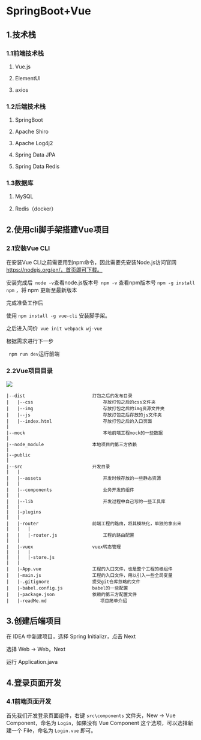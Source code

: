 # SpringBoot+Vue

## 1.技术栈

### 1.1前端技术栈

1. Vue.js

2. ElementUI

3. axios

### 1.2后端技术栈

1. SpringBoot

2. Apache Shiro

3. Apache Log4j2

4. Spring Data JPA

5. Spring Data Redis

### 1.3数据库

1. MySQL

2. Redis（docker）

## 2.使用cli脚手架搭建Vue项目

### 2.1安装Vue CLI

在安装Vue CLI之前需要用到npm命令，因此需要先安装Node.js访问官网 https://nodejs.org/en/，首页即可下载。

安装完成后` node -v`查看node.js版本号` npm -v` 查看npm版本号 `npm -g install npm` ，将 npm 更新至最新版本

完成准备工作后

使用 `npm install -g vue-cli` 安装脚手架。

之后进入问价` vue init webpack wj-vue`

根据需求进行下一步

` npm run dev`运行前端

### 2.2Vue项目目录

![](C:\Users\kdmvp\AppData\Roaming\marktext\images\2022-08-10-17-22-05-image.png)

```
|--dist                         打包之后的发布目录      
|   |--css                          存放打包之后的css文件夹
|   |--img                          存放打包之后的img资源文件夹
|   |--js                           存放打包之后存放的js文件夹
|   |--index.html                   存放打包之后的入口页面
|
|--mock                             本地前端工程mock的一些数据  
|
|--node_module                  本地项目的第三方依赖
|
|--public               
|
|--src                          开发目录  
|   |
|   |--assets                       开发时候存放的一些静态资源
|   |
|   |--components                   业务开发的组件   
|   |
|   |--lib                          开发过程中自己写的一些工具库
|   |
|   |-plugins
|   |
|   |-router                    前端工程的路由，将其模块化，单独的拿出来
|   |   |
|   |   |-router.js                 工程的路由配置
|   |
|   |-vuex                      vuex转态管理
|   |   |
|   |   |-store.js
|   |
|   |-App.vue                   工程的入口文件，也是整个工程的根组件  
|   |-main.js                   工程的入口文件，用以引入一些全局变量  
|   |-.gitignore                提交git仓库忽略的文件
|   |-babel.config.js           babel的一些配置
|   |-package.json              依赖的第三方配置文件
|   |-readMe.md                    项目简单介绍
```

## 3.创建后端项目

在 IDEA 中新建项目，选择 Spring Initializr，点击 Next

选择 Web -> Web，Next

运行 Application.java

## 4.登录页面开发

### 4.1前端页面开发

首先我们开发登录页面组件，右键 `src\components` 文件夹，New -> Vue Component，命名为 `Login`，如果没有 Vue Component 这个选项，可以选择新建一个 File，命名为 `Login.vue` 即可。

<template> 标签中随便写了一个登录的界面，

 methods 中定义了登录按钮的点击方法，即向后端` /login` 接口发送数据，获得成功的响应后，页面跳转到` /index`。因为之前我们设置了默认的 URL，所以请求实际上发到了 `http://localhost:8443/api/login。`

```html
<template>
  <div>
      用户名:<input type="text" v-model="loginForm.username" placeholder="请输入用户名"/>
      <br><br>
      密码： <input type="password" v-model="loginForm.password" placeholder="请输入密码"/>
      <br><br>
      <button v-on:click="login">登录</button>
  </div>
</template>

<script>

  export default {
    name: 'Login',
    data () {
      return {
        loginForm: {
          username: '',
          password: ''
        },
        responseResult: []
      }
    },
    methods: {
      login () {
        this.$axios
          .post('/login', {
            username: this.loginForm.username,
            password: this.loginForm.password
          })
          .then(successResponse => {
            if (successResponse.data.code === 200) {
              this.$router.replace({path: '/index'})
            }
          })
          .catch(failResponse => {
          })
      }
    }
  }
</script>
```

右键 `src\components` 文件夹，新建一个 directory，命名为 `home`，再在 `home` 下新建一个 `Appindex.vue` ，即首页组件，这里暂时不做过多开发，先随便写个 Hello World。

```html
<template>
    <div>
      Hello World!
    </div>
</template>

<script>
  export default {
    name: 'AppIndex'
  }
</script>

<style scoped>

</style>
```

### 4.2前后端结合

注意我们的项目是前后端分离的，这里的结合意思不是就不分离了，是如何把这俩分离的项目串起来用。

前面提到过前后端分离的意思是前后端之间通过 RESTful API 传递 JSON 数据进行交流。不同于 JSP 之类，后端是不涉及页面本身的内容的。

在开发的时候，前端用前端的服务器（Nginx），后端用后端的服务器（Tomcat），当我开发前端内容的时候，可以把前端的请求通过前端服务器转发给后端（称为反向代理），这样就能实时观察结果，并且不需要知道后端怎么实现，而只需要知道接口提供的功能，两边的开发人员（两个我）就可以各司其职啦。

艾玛做一个完整的教程真不容易，遇到的每个知识点感觉都能讲一堆。上次的文章被一位老哥反问是不是太着急了，也不知道是什么意思，我自己反思可能是讲的不够细吧，这里我就再啰嗦一下讲两句 正向代理 和 反向代理。

正向代理就是，你要访问一个网站，比如“谷弟弟”，然后发现访问不到，于是你访问了一个能访问到“谷弟弟”的代理服务器，让它帮你拿到你想浏览的页面。

反向代理就是，你访问了一个网站，你以为它是“谷弟弟”，但其实它是“谷姐”，“谷姐”知道你其实是想找她弟，就取回“谷弟弟”的内容给你看。作为用户的你，是不知道有这个过程的，这么做是为了保护服务器，不暴露服务器的真实地址。

### 4.3前端相关配置

#### 设置反向代理

修改 `src\main.js` 代码如下：

因为使用了新的模块 `axios`，所以需要进入到项目文件夹中，执行 `npm install --save axios`，以安装这个模块。

```javascript
import Vue from 'vue'
import App from './App'
import router from './router'
// 设置反向代理，前端请求默认发送到 http://localhost:8443/api
var axios = require('axios')
axios.defaults.baseURL = 'http://localhost:8443/api'
// 全局注册，之后可在其他组件中通过 this.$axios 发送数据
Vue.prototype.$axios = axios
Vue.config.productionTip = false

/* eslint-disable no-new */
new Vue({
  el: '#app',
  router,
  components: { App },
  template: '<App/>'
})
```

#### 配置页面路由

修改 `src\router\index.js` 代码如下

```javascript
import Vue from 'vue'
import Router from 'vue-router'
// 导入刚才编写的组件
import AppIndex from '@/components/home/AppIndex'
import Login from '@/components/Login'

Vue.use(Router)

export default new Router({
  routes: [
  // 下面都是固定的写法
    {
      path: '/login',
      name: 'Login',
      component: Login
    },
    {
      path: '/index',
      name: 'AppIndex',
      component: AppIndex
    }
  ]
})
```

#### 跨域支持

为了让后端能够访问到前端的资源，需要配置跨域支持。

在 `config\index.js` 中，找到 proxyTable 位置，修改为以下内容

```javascript
    proxyTable: {
      '/api': {
        target: 'http://localhost:8443',
        changeOrigin: true,
        pathRewrite: {
          '^/api': ''
        }
      }
    }
```

执行 `npm run dev`，或双击 dev（start 也一样）脚本，查看登录页面效果。

注意地址是 `localhost:8080/#/login`

### 4.4后端开发

#### User类

在 `Login.vue` 中，前端发送数据的代码段

```html
.post('/login', {
            username: this.loginForm.username,
            password: this.loginForm.password
          })
```

后端如何接收这个 JS 对象呢？我们很自然地想到在需要创建一个形式上一致的 Java 类。

打开我们的后端项目 wj，首先在 src\main\java\com\evan\wj 文件夹（就是你自己的 web 项目的包）下，新建一个 pojo 包（package），然后新建 User类，代码如下

```java
package com.evan.wj.pojo;

public class User {
    int id;
    String username;
    String password;

    public int getId() {
        return id;
    }

    public void setId(int id) {
        this.id = id;
    }

    public String getUsername() {
        return username;
    }

    public void setUsername(String username) {
        this.username = username;
    }

    public String getPassword() {
        return password;
    }

    public void setPassword(String password) {
        this.password = password;
    }
}
```

#### Result 类

Result 类是为了构造 response，主要是响应码。新建 `result` 包，创建 `Result` 类，代码如下

```java
package com.evan.wj.result;

public class Result {
    //响应码
    private int code;

    public Result(int code) {
        this.code = code;
    }

    public int getCode() {
        return code;
    }

    public void setCode(int code) {
        this.code = code;
    }

}
```

实际上由于响应码是固定的，`code` 属性应该是一个枚举值，这里作了一些简化。

状态码    英文名    中文描述
200    OK    请求成功。一般用于GET与POST请求
201    Created    已创建。成功请求并创建了新的资源
202    Accepted    已接受。已经接受请求，但未处理完成
400    Bad Request    客户端错误，请求包含语法错误或无法完成请求
401    Unauthorized    请求要求用户的身份认证
403    Forbidden    服务器理解请求客户端的请求，但是拒绝执行此请求
404    Not Found    服务器无法根据客户端的请求找到资源（网页）
500    Internal Server Error    服务器内部错误，无法完成请求
501    Not Implemented    服务器不支持请求的功能，无法完成请求
503    Service Unavailable    由于超载或系统维护，服务器暂时的无法处理客户端的请求

#### LoginController

Controller 是对响应进行处理的部分。这里我们设定账号是 admin，密码是 123456，分别与接收到的 User 类的 username 和 password 进行比较，根据结果返回不同的 Result，即不同的响应码。前端如果接收到成功的响应码（200），则跳转到 /index 页面。

在 wj 下新建 controller 包，新建 LoginController 类，代码如下

```java
package com.evan.wj.controller;

import com.evan.wj.result.Result;
import org.springframework.stereotype.Controller;
import org.springframework.web.bind.annotation.*;
import org.springframework.web.util.HtmlUtils;

import com.evan.wj.pojo.User;

import java.util.Objects;

@Controller
public class LoginController {

    @CrossOrigin
    @PostMapping(value = "api/login")
    @ResponseBody
    public Result login(@RequestBody User requestUser) {
    // 对 html 标签进行转义，防止 XSS 攻击
        String username = requestUser.getUsername();
        username = HtmlUtils.htmlEscape(username);

        if (!Objects.equals("admin", username) || !Objects.equals("123456", requestUser.getPassword())) {
            String message = "账号密码错误";
            System.out.println("test");
            return new Result(400);
        } else {
            return new Result(200);
        }
    }
}
```

这里只是为了演示前后端的交互过程，真正的登录验证要考虑更多因素，后面的文章会有详细介绍。另外教程初期对项目结构做了一些简化，实际上在 controller 里写这么多逻辑是不合理的，要尽量封装到 service 里面去。

最后，在 src\main\resources 文件夹下找到 application.properties 文件配置端口，即加上 `server.port=8443`（初始应该是空白的，后期还要配置数据库等）

> 注意这里端口号的设置要和前端vue项目中`config\index.js` 中， proxyTabl下的`target: http://localhost:8443`

### 4.5数据库

#### 4.5.1相关配置

打开我们的后端项目 `wj`，首先修改 `pom.xml`，配置我们需要的依赖。为了方便以后的开发，我直接把我的配置粘贴上来，大家可以把原来的所有配置删除掉，再粘贴我的。

```xml
<project xmlns="http://maven.apache.org/POM/4.0.0" xmlns:xsi="http://www.w3.org/2001/XMLSchema-instance" xsi:schemaLocation="http://maven.apache.org/POM/4.0.0 http://maven.apache.org/xsd/maven-4.0.0.xsd">
    <modelVersion>4.0.0</modelVersion>
    <groupId>com.evan</groupId>
    <artifactId>wj</artifactId>
    <version>0.0.1-SNAPSHOT</version>
    <name>wj</name>
    <description>White Jotter - Your Mind Palace</description>
    <packaging>war</packaging>
    <parent>
        <groupId>org.springframework.boot</groupId>
        <artifactId>spring-boot-starter-parent</artifactId>
        <version>2.1.1.RELEASE</version>
        <relativePath/> <!-- lookup parent from repository -->
    </parent>
    <dependencies>
        <!-- springboot web -->
        <dependency>
            <groupId>org.springframework.boot</groupId>
            <artifactId>spring-boot-starter-web</artifactId>
        </dependency>
        <!-- springboot tomcat 支持 -->
        <dependency>
            <groupId>org.springframework.boot</groupId>
            <artifactId>spring-boot-starter-tomcat</artifactId>
            <scope>provided</scope>
        </dependency>
        <!-- 热部署 -->
        <dependency>
            <groupId>org.springframework.boot</groupId>
            <artifactId>spring-boot-devtools</artifactId>
            <optional>true</optional>
        </dependency>
        <!-- jpa-->
        <dependency>
            <groupId>org.springframework.boot</groupId>
            <artifactId>spring-boot-starter-data-jpa</artifactId>
        </dependency>
        <!-- redis -->
        <dependency>
            <groupId>org.springframework.boot</groupId>
            <artifactId>spring-boot-starter-data-redis</artifactId>
        </dependency>
        <!-- springboot test -->
        <dependency>
            <groupId>org.springframework.boot</groupId>
            <artifactId>spring-boot-starter-test</artifactId>
            <scope>test</scope>
        </dependency>
        <!-- thymeleaf -->
        <dependency>
            <groupId>org.springframework.boot</groupId>
            <artifactId>spring-boot-starter-thymeleaf</artifactId>
        </dependency>
        <!-- elastic search -->
        <dependency>
            <groupId>org.springframework.boot</groupId>
            <artifactId>spring-boot-starter-data-elasticsearch</artifactId>
        </dependency>
        <!-- 用了 elasticsearch 就要加这么一个，不然要com.sun.jna.Native 错误 -->
        <dependency>
            <groupId>com.sun.jna</groupId>
            <artifactId>jna</artifactId>
            <version>3.0.9</version>
        </dependency>

        <!-- thymeleaf legacyhtml5 模式支持 -->
        <dependency>
            <groupId>net.sourceforge.nekohtml</groupId>
            <artifactId>nekohtml</artifactId>
            <version>1.9.22</version>
        </dependency>
        <!-- 测试支持 -->
        <dependency>
            <groupId>junit</groupId>
            <artifactId>junit</artifactId>
            <version>4.12</version>
            <scope>test</scope>
        </dependency>
        <!-- tomcat的支持.-->
        <dependency>
            <groupId>org.apache.tomcat.embed</groupId>
            <artifactId>tomcat-embed-jasper</artifactId>
            <version>8.5.23</version>
        </dependency>
        <!-- mysql-->
        <dependency>
            <groupId>mysql</groupId>
            <artifactId>mysql-connector-java</artifactId>
            <version>5.1.21</version>
        </dependency>

        <!-- junit -->
        <dependency>
            <groupId>junit</groupId>
            <artifactId>junit</artifactId>
            <version> 4.12</version>
        </dependency>
        <!-- commons-lang -->
        <dependency>
            <groupId>commons-lang</groupId>
            <artifactId>commons-lang</artifactId>
            <version>2.6</version>
        </dependency>
        <!-- shiro -->
        <dependency>
            <groupId>org.apache.shiro</groupId>
            <artifactId>shiro-spring</artifactId>
            <version>1.3.2</version>
        </dependency>
        <!-- hsqldb -->
        <dependency>
            <groupId>org.hsqldb</groupId>
            <artifactId>hsqldb</artifactId>
        </dependency>
    </dependencies>
    <properties>
        <java.version>1.8</java.version>
    </properties>
    <build>
        <plugins>
            <plugin>
                <groupId>org.springframework.boot</groupId>
                <artifactId>spring-boot-maven-plugin</artifactId>
            </plugin>
        </plugins>
    </build>
</project>
```

接下来就等待依赖的自动安装。过程可能比较长。如果自动安装的过程没有执行，可以在 `pom.xml` 上右键，选择 Maven -> Reimport 。

配置完依赖后，还需要配置数据库。打开 `src\main\resources\application.properties`

```properties
spring.datasource.url=jdbc:mysql://127.0.0.1:3306/white_jotter?characterEncoding=UTF-8&serverTimezone=GMT
spring.datasource.username=root
spring.datasource.password=root
spring.datasource.driver-class-name=com.mysql.cj.jdbc.Driver
spring.jpa.hibernate.ddl-auto = none
```

### 4.6登录控制器

配置完成后，我们就可以完善登录控制器了。

#### User类

首先，我们修改 User 类代码如下，以建立对数据库的映射。

```java
package com.evan.wj.pojo;

import com.fasterxml.jackson.annotation.JsonIgnoreProperties;

import javax.persistence.*;

@Entity
@Table(name = "user")
@JsonIgnoreProperties({"handler","hibernateLazyInitializer"})

public class User {
    @Id
    @GeneratedValue(strategy = GenerationType.IDENTITY)
    @Column(name = "id")
    int id;

    String username;
    String password;

    public int getId() {
        return id;
    }

    public void setId(int id) {
        this.id = id;
    }

    public String getUsername() {
        return username;
    }

    public void setUsername(String username) {
        this.username = username;
    }

    public String getPassword() {
        return password;
    }

    public void setPassword(String password) {
        this.password = password;
    }
}
```

上面使用了一些注解，其中

@Entity 表示这是一个实体类
@Table(name=“user”) 表示对应的表名是 user

为了简化对数据库的操作，我们使用了 Java Persistence API（JPA），对于 @JsonIgnoreProperties({ “handler”,“hibernateLazyInitializer” })，解释起来比较复杂，下面的话看不懂可以忽略：

> 因为是做前后端分离，而前后端数据交互用的是 json 格式。 那么 User 对象就会被转换为 json 数据。 而本项目使用 jpa 来做实体类的持久化，jpa 默认会使用 hibernate, 在 jpa 工作过程中，就会创造代理类来继承 User ，并添加 handler 和 hibernateLazyInitializer 这两个无须 json 化的属性，所以这里需要用 JsonIgnoreProperties 把这两个属性忽略掉。

#### UserDAO

Data Access Object（数据访问对象，DAO）即用来操作数据库的对象，这个对象可以是我们自己开发的，也可以是框架提供的。这里我们通过继承 JpaRepository 的方式构建 DAO。

首先新建一个 package，命名为 dao，然后创建 Java Class，命名为 UserDAO，选择种类为 Interface

```java
package com.evan.wj.dao;

import com.evan.wj.pojo.User;
import org.springframework.data.jpa.repository.JpaRepository;

public interface UserDAO extends JpaRepository<User,Integer> {
    User findByUsername(String username);

    User getByUsernameAndPassword(String username,String password);
}
```

这里关键的地方在于方法的名字。由于使用了 JPA，无需手动构建 SQL 语句，而只需要按照规范提供方法的名字即可实现对数据库的增删改查。

如 `findByUsername`，就是通过 `username` 字段查询到对应的行，并返回给 User 类。

这里我们构建了两个方法，一个是通过用户名查询，一个是通过用户名及密码查询。

#### UserService

新建 package，命名为 `service`，新建 Java Class，命名为 `UserService`，代码如下

```java
package com.evan.wj.service;

import com.evan.wj.dao.UserDAO;
import com.evan.wj.pojo.User;
import org.springframework.beans.factory.annotation.Autowired;
import org.springframework.stereotype.Service;
@Service
public class UserService {
    @Autowired
    UserDAO userDAO;

    public boolean isExist(String username) {
        User user = getByName(username);
        return null!=user;
    }

    public User getByName(String username) {
        return userDAO.findByUsername(username);
    }

    public User get(String username, String password){
        return userDAO.getByUsernameAndPassword(username, password);
    }

    public void add(User user) {
        userDAO.save(user);
    }
}
```

这里实际上是对 UserDAO 进行了二次封装，一般来讲，我们在 DAO 中只定义基础的增删改查操作，而具体的操作，需要由 Service 来完成。当然，由于我们做的操作原本就比较简单，所以这里看起来只是简单地重命名了一下，比如把 “通过用户名及密码查询并获得对象” 这种方法命名为 get。

#### LoginController

登录控制器是我们功能的核心部分，尽管它十分简单。逻辑上面已经讲过了，具体的实现，就是通过 `UserService` 提供的 `get` 方法查询数据库，如果返回的对象为空，则验证失败，否则就验证成功。代码如下

```java
package com.evan.wj.controller;

import com.evan.wj.pojo.User;
import com.evan.wj.result.Result;
import com.evan.wj.service.UserService;
import org.springframework.beans.factory.annotation.Autowired;
import org.springframework.stereotype.Controller;
import org.springframework.web.bind.annotation.*;
import org.springframework.web.util.HtmlUtils;

@Controller
public class LoginController {

    @Autowired
    UserService userService;

    @CrossOrigin
    @PostMapping(value = "/api/login")
    @ResponseBody
    public Result login(@RequestBody User requestUser) {
        String username = requestUser.getUsername();
        username = HtmlUtils.htmlEscape(username);

        User user = userService.get(username, requestUser.getPassword());
        if (null == user) {
            return new Result(400);
        } else {
            return new Result(200);
        }
    }
}
```

> - DAO 用于与数据库的直接交互，定义增删改查等操作
> - Service 负责业务逻辑，跟功能相关的代码一般写在这里，编写、调用各种方法对 DAO 取得的数据进行操作
> - Controller 负责数据交互，即接收前端发送的数据，通过调用 Service 获得处理后的数据并返回

#### 测试

同时运行前端项目 `wj-vue` 与后端项目 `wj`，访问 `http://localhost:8080/#/login`

重新输入密码 `123`，成功进入 localhost:8080/#/index

## 5. Element 辅助前端开发

### 5.1安装Element

根据官方文档的描述，在项目文件夹下，执行 `npm i element-ui -S` 即可

### 5.2引入Element

引入分为完整引入和按需引入两种模式，按需引入可以缩小项目的体积，这里我们选择完整引入。

根据文档，我们需要修改 main.js 为如下内容

```javascript
import Vue from 'vue'
import App from './App'
import router from './router'
import ElementUI from 'element-ui'
import 'element-ui/lib/theme-chalk/index.css'

var axios = require('axios')
axios.defaults.baseURL = 'http://localhost:8443/api'
Vue.prototype.$axios = axios
Vue.config.productionTip = false

Vue.use(ElementUI)

/* eslint-disable no-new */
new Vue({
  el: '#app',
  render: h => h(App),
  router,
  components: { App },
  template: '<App/>'
})
```

这样便完成了 Element 的引入。为了测试一下，我们打开 `Login.vue`，把最外层的 `<div>` 标签改为 `<el-card>`（下面是 `<template>` 内的完整代码）

```html
  <el-card>
      用户名:<input type="text" v-model="loginForm.username" placeholder="请输入用户名"/>
      <br><br>
      密码： <input type="password" v-model="loginForm.password" placeholder="请输入密码"/>
      <br><br>
      <button v-on:click="login">登录</button>
  </el-card>
```

### 5.3优化界面

首先，让我们去掉这个清奇的 V ，打开 App.vue，把 `<img src="./assets/logo.png">` 删掉即可。不过我一般喜欢先注释掉，确定没有影响了再删除。

#### 使用Form组件

为了设计界面，我们需要关注的地方是 <template> 标签内的 html 和 <style> 标签内的 css。登录框我们一般会用 Form 来做，打开 Element 的组件文档（http://element-cn.eleme.io/#/zh-CN/component/），发现它为我们提供了丰富的 Form 组件，我们可以点击“显示代码”，复制我们需要的部分。
首先，我们修改 `<template>` 里的代码如下

```html
<template>
  <el-form class="login-container" label-position="left"
           label-width="0px">
    <h3 class="login_title">系统登录</h3>
    <el-form-item>
      <el-input type="text" v-model="loginForm.username"
                auto-complete="off" placeholder="账号"></el-input>
    </el-form-item>
    <el-form-item>
      <el-input type="password" v-model="loginForm.password"
                auto-complete="off" placeholder="密码"></el-input>
    </el-form-item>
    <el-form-item style="width: 100%">
      <el-button type="primary" style="width: 100%;background: #505458;border: none" v-on:click="login">登录</el-button>
    </el-form-item>
  </el-form>
</template>
```

#### 添加样式

为了进一步优化界面，我们为组件再添加一些样式，即在 `Login.vue` 的最后添加如下代码

```css
<style>
  .login-container {
    border-radius: 15px;
    background-clip: padding-box;
    margin: 90px auto;
    width: 350px;
    padding: 35px 35px 15px 35px;
    background: #fff;
    border: 1px solid #eaeaea;
    box-shadow: 0 0 25px #cac6c6;
  }

  .login_title {
    margin: 0px auto 40px auto;
    text-align: center;
    color: #505458;
  }

</style>
```

#### 设置背景

放在 src\assets 文件夹下，命名为 eva.jpg 在 build 项目时，这个文件夹里的图片会被自动转成 base64。也可以在这个文件夹里再新建文件夹，方便管理。

为了使用背景图片，我在 <el-form> 标签的外又添加了一个父标签 <body>，id 设置为 poster，并在 <style> 中添加如下内容

```css
  #poster {
    background:url("../assets/eva.jpg") no-repeat;
    background-position: center;
    height: 100%;
    width: 100%;
    background-size: cover;
    position: fixed;
  }
  body{
    margin: 0px;
  }
```

之所以还要再写一个 body 的样式，是为了覆盖掉浏览器（用户代理）的默认样式

这时候发现界面上方有一片空白，经过查找，发现问题出在 `App.vue` 里，把下面这句代码删除即可`margon-top:60px;`

#### 完整代码

```html
<template>
  <body id="poster">
    <el-form class="login-container" label-position="left"
             label-width="0px">
      <h3 class="login_title">系统登录</h3>
      <el-form-item>
        <el-input type="text" v-model="loginForm.username"
                  auto-complete="off" placeholder="账号"></el-input>
      </el-form-item>
      <el-form-item>
        <el-input type="password" v-model="loginForm.password"
                  auto-complete="off" placeholder="密码"></el-input>
      </el-form-item>
      <el-form-item style="width: 100%">
        <el-button type="primary" style="width: 100%;background: #505458;border: none" v-on:click="login">登录</el-button>
      </el-form-item>
    </el-form>
  </body>
</template>

<script>

  export default {
    name: 'Login',
    data () {
      return {
        loginForm: {
          username: 'admin',
          password: '123'
        },
        responseResult: []
      }
    },
    methods: {
      login () {
        this.$axios
          .post('/login', {
            username: this.loginForm.username,
            password: this.loginForm.password
          })
          .then(successResponse => {
            if (successResponse.data.code === 200) {
              this.$router.replace({path: '/index'})
            }
          })
          .catch(failResponse => {
          })
      }
    }
  }
</script>

<style>
  #poster {
    background:url("../assets/eva.jpg") no-repeat;
    background-position: center;
    height: 100%;
    width: 100%;
    background-size: cover;
    position: fixed;
  }
  body{
    margin: 0px;
  }
  .login-container {
    border-radius: 15px;
    background-clip: padding-box;
    margin: 90px auto;
    width: 350px;
    padding: 35px 35px 15px 35px;
    background: #fff;
    border: 1px solid #eaeaea;
    box-shadow: 0 0 25px #cac6c6;
  }
  .login_title {
    margin: 0px auto 40px auto;
    text-align: center;
    color: #505458;
  }

</style>
```

至此，登录页面的开发似乎已经较为完善了，但其实还没有完，因为这个登录页面其实没有用，别人直接输入首页的网址，就可以绕过登录页面。为了让它发挥作用，我们还需要开发一个**拦截器**。

## 6.前端路由与登录拦截器

### 6.1前端路由

大家如果留心观察就会发现，之前我们做的页面的 URL 里有一个 # 号，这个 # 号有什么含义呢？

假设在 html 中有这么一段代码：`This is a test`，如果我们想让页面定位到这个 div 所在的位置，可以加一个超链接 `Jump to test`，这里的 # 被称为“锚点”，点击超链接，可以发现网页的 URL 发生了变化，但页面并不会跳转。

在互联网流量如此庞大的今天，我们需要想办法后端服务器的压力，利用 AJAX，我们可以不重载页面就刷新数据，如果再加上 `#` 号的特性（即改变 URL 却不请求后端），我们就可以在前端实现页面的整体变化，而不用每次都去请求后端。

为了实现前端路由，我们可以监听` #` 号后面内容的变化（hashChange），从而动态改变页面内容。URL 的` # `号后面的地址被称为 hash ，估计是哪个大神拍脑袋想的，不用深究。这种实现方式我们称之为 Hash 模式，是非常典型的前端路由方式。

另一种常用的方式被称为 History 模式，这种方式使用了 `History API`，`History API `顾名思义就是针对历史记录的 API ，这种模式的原理是先把页面的状态保存到一个对象（state）里，当页面的 URL 变化时找到对应的对象，从而还原这个页面。其实原本人家这个功能是为了方便浏览器前进后退的，不得不说程序员们的脑洞真大。使用了这种模式，就可以摆脱 # 号实现前端路由。

Vue 已经为我们提供了两种模式的前端路由，无需我们自己去实现。

### 6.2History模式

首先我们把 Vue 中配置的路由从默认的 `hash` 模式切换为 `histroy` 模式。打开我们的前端项目 `wj-vue`，修改 `router\index.js`，加入 `mode: 'history` 这句话。整体代码如下：

```javascript
import Vue from 'vue'
import Router from 'vue-router'
import AppIndex from '@/components/home/AppIndex'
import Login from '@/components/Login'

Vue.use(Router)

export default new Router({
  mode: 'history',
  routes: [
    {
      path: '/login',
      name: 'Login',
      component: Login
    },
    {
      path: '/index',
      name: 'AppIndex',
      component: AppIndex
    }
  ]
})
```

运行项目，访问不加 # 号的 http://localhost:8080/login ，成功加载页面。

接下来，我们把前端打包后部署在后端。这不是前后端分离项目推荐的做法，之前我们讲过其实应该把前后端分别部署在不同的服务器中，但实际上仍有不少项目会选择把前后端整合在一起，只使用一个服务器，所以这里我们也提及一下这种方式，但在之后的开发中不会这样部署。

先在项目目录执行 `npm run build`，控制台输出如下内容表明执行完毕：

这时在项目的 dist 文件夹下生成了 static 文件夹和 index.html 文件，把这两个文件，拷贝到我们后端项目的 wj\src\main\resources\static 文件夹下，一定要注意这个位置，这时后端配置的静态文件的 path，虽然看起来很诡异，但一般都不作修改。

在后端项目中新建一个 package 名为 `error`，新建实现 `ErrorPageRegistrar` 接口的类 ErrorConfig，把默认的错误页面设置为 `/index.html`，代码如下

```java
package com.evan.wj.error;

import org.springframework.boot.web.server.ErrorPageRegistrar;
import org.springframework.boot.web.server.ErrorPage;
import org.springframework.boot.web.server.ErrorPageRegistry;
import org.springframework.http.HttpStatus;
import org.springframework.stereotype.Component;

@Component
public class ErrorConfig implements ErrorPageRegistrar {

    @Override
    public void registerErrorPages(ErrorPageRegistry registry) {
        ErrorPage error404Page = new ErrorPage(HttpStatus.NOT_FOUND, "/index.html");
        registry.addErrorPages(error404Page);
    }

}
```

### 6.3后端拦截器

一个简单拦截器的逻辑如下：

1.用户访问 URL，检测是否为登录页面，如果是登录页面则不拦截  
2.如果用户访问的不是登录页面，检测用户是否已登录，如果未登录则跳转到登录页面

#### LoginController

首先我们修改` LoginController` 的内容。之前我们实现了通过查询数据库验证用户名是否正确，但仅此而已。

为了保存登录状态，我们可以把用户信息存在 `Session` 对象中（当用户在应用程序的 Web 页之间跳转时，存储在 `Session` 对象中的变量不会丢失），这样在访问别的页面时，可以通过判断是否存在用户变量来判断用户是否登录。这是一种比较简单的方式，感兴趣的同学可以尝试别的方法。

修改后的代码内容如下：

```java
package com.evan.wj.controller;

import com.evan.wj.pojo.User;
import com.evan.wj.result.Result;
import com.evan.wj.service.UserService;
import org.springframework.beans.factory.annotation.Autowired;
import org.springframework.stereotype.Controller;
import org.springframework.web.bind.annotation.*;
import org.springframework.web.util.HtmlUtils;

import javax.servlet.http.HttpSession;

@Controller
public class LoginController {

    @Autowired
    UserService userService;

    @CrossOrigin
    @PostMapping(value = "/api/login")
    @ResponseBody
    public Result login(@RequestBody User requestUser, HttpSession session) {
        String username = requestUser.getUsername();
        username = HtmlUtils.htmlEscape(username);

        User user = userService.get(username, requestUser.getPassword());
        if (null == user) {
            return new Result(400);
        } else {
            session.setAttribute("user", user);
            return new Result(200);
        }
    }
}
```

其实只是添加了一条语句 `session.setAttribute("user", user);`

#### LoginInterceptor

新建 package 名为 interceptor，新建类 LoginInterceptor。

Interceptor 即拦截器，在 Springboot 我们可以直接继承拦截器的接口，然后实现 preHandle 方法。preHandle 方法里的代码会在访问需要拦截的页面时执行。

```java
package com.evan.wj.interceptor;

import com.evan.wj.pojo.User;
import org.apache.commons.lang.StringUtils;
import org.springframework.web.servlet.HandlerInterceptor;

import javax.servlet.http.HttpServletRequest;
import javax.servlet.http.HttpServletResponse;
import javax.servlet.http.HttpSession;

public class LoginInterceptor  implements HandlerInterceptor{

    @Override
    public boolean preHandle (HttpServletRequest httpServletRequest, HttpServletResponse httpServletResponse, Object o) throws Exception {
        HttpSession session = httpServletRequest.getSession();
        String contextPath=session.getServletContext().getContextPath();
        String[] requireAuthPages = new String[]{
                "index",
        };

        String uri = httpServletRequest.getRequestURI();

        uri = StringUtils.remove(uri, contextPath+"/");
        String page = uri;

        if(begingWith(page, requireAuthPages)){
            User user = (User) session.getAttribute("user");
            if(user==null) {
                httpServletResponse.sendRedirect("login");
                return false;
            }
        }
        return true;
    }

    private boolean begingWith(String page, String[] requiredAuthPages) {
        boolean result = false;
        for (String requiredAuthPage : requiredAuthPages) {
            if(StringUtils.startsWith(page, requiredAuthPage)) {
                result = true;
                break;
            }
        }
        return result;
    }
}
```

看起来似乎比较长，其实就是判断 session 中是否存在 user 属性，如果存在就放行，如果不存在就跳转到 login 页面。这里使用了一个路径列表（requireAuthPages），可以在里面写下需要拦截的路径。当然我们也可以拦截所有路径，那样就不用写这么多了，但会有逻辑上的问题，就是你访问了 \login 页面，仍然会需要跳转，这样就会引发多次重定向问题。

#### WebConfigurer

我们写完了拦截器，但是它却并不会生效，因为我们还没有把它配置到项目中。

新建 package 名为 `config`，新建类 `MyWebConfigurer`，代码如下：

```java
package com.evan.wj.config;

import com.evan.wj.interceptor.LoginInterceptor;
import org.springframework.boot.SpringBootConfiguration;
import org.springframework.context.annotation.Bean;
import org.springframework.web.servlet.config.annotation.*;

@SpringBootConfiguration
public class MyWebConfigurer implements WebMvcConfigurer {

    @Bean
    public LoginInterceptor getLoginIntercepter() {
        return new LoginInterceptor();
    }

    @Override
    public void addInterceptors(InterceptorRegistry registry){
        registry.addInterceptor(getLoginIntercepter()).addPathPatterns("/**").excludePathPatterns("/index.html");
    }
}
```

通过这个配置类，我们添加了之前写好的拦截器。这里有一句非常重要的语句，即

```java
registry.addInterceptor(getLoginIntercepter()).addPathPatterns("/**").excludePathPatterns("/index.html");
```

这条语句的作用是对所有路径应用拦截器，除了 /index.html。

之前我们在拦截器 LoginInterceptor 中配置的路径，即 index，触发的时机是在拦截器生效之后。也就是说，我们访问一个 URL，会首先通过 Configurer 判断是否需要拦截，如果需要，才会触发拦截器 LoginInterceptor，根据我们自定义的规则进行再次判断。

/index 与 /index.html 是不同的，也就是说 /index 会触发拦截器而 /index.html 不会，但根据拦截器 LoginInterceptor 中我们定义的判断条件，以 /index 开头的路径都会被转发，包括 index.html。

因为我们做的是单页面应用，之前通过配置 ErrorPage，实际上访问所有路径都会重定向到 /index.html 。我们直接在浏览器地址栏输入 /index 会触发拦截器，经过拦截器重定向到 /login，然后 /login 再经过 Configurer 的判断，再次触发拦截器，由于不在需要拦截的路径中，所以被放行，页面则重新定向到了 /index.html，如果没有再 Configurer 中取消对 /index.html 的拦截，则会再次触发拦截器，再次重定向到 /login，引发如下错误。

### 6.4 Vuex 与前端登录拦截器

前面我们使用了后端拦截器，但这种拦截器只有在将前后端项目整合在一起时才能生效，而前后端分离的项目实际上不推荐这么做，接下来我们尝试用前端实现相似的功能。

实现前端登录器，需要在前端判断用户的登录状态。我们可以像之前那样在组件的 data 中设置一个状态标志，但登录状态应该被视为一个全局属性，而不应该只写在某一组件中。所以我们需要引入一个新的工具——Vuex，它是专门为 Vue 开发的状态管理方案，我们可以把需要在各个组件中传递使用的变量、方法定义在这里。之前我一直没有使用它，所以在不同组件传值的问题上十分头疼，要写很多多余的代码来调用不同组件的值，所以推荐大家从一开始就去熟悉这种管理方式。

#### 6.4.1引入vuex

在我们的项目文件夹中，运行`npm install vuex --save --legacy-peer-deps`之后，在 src 目录下新建一个文件夹 store，并在该目录下新建 index.js 文件，在该文件中引入 vue 和 vuex，代码如下：

> 本来安装vux只需要执行`npm install vuex --save`即可但是有些环境因为版本问题需要加上后面的内容

```javascript
import Vue from 'vue'
import Vuex from 'vuex'

Vue.use(Vuex)
```

之后，我们在 index.js 里设置我们需要的状态变量和方法。为了实现登录拦截器，我们需要一个记录用户信息的变量。为了方便日后的扩展（权限认证等），我们使用一个用户对象而不是仅仅使用一个布尔变量。同时，设置一个方法，触发这个方法时可以为我们的用户对象赋值。完整的代码如下：

```javascript
import Vue from 'vue'
import Vuex from 'vuex'

Vue.use(Vuex)

export default new Vuex.Store({
  state: {
    user: {
      username: window.localStorage.getItem('user' || '[]') == null ? '' : JSON.parse(window.localStorage.getItem('user' || '[]')).username
    }
  },
  mutations: {
    login (state, user) {
      state.user = user
      window.localStorage.setItem('user', JSON.stringify(user))
    }
  }
})
```

这里我们还用到了 `localStorage`，即本地存储，在项目打开的时候会判断本地存储中是否有 user 这个对象存在，如果存在就取出来并获得 `username` 的值，否则则把 `username` 设置为空。这样我们只要不清除缓存，登录的状态就会一直保存。

#### 6.4.2修改路由配置

为了区分页面是否需要拦截，我们需要修改一下 `src\router\index.js`，在需要拦截的路由中加一条元数据，设置一个 `requireAuth` 字段如下：

```javascript
    {
      path: '/index',
      name: 'AppIndex',
      component: AppIndex,
      meta: {
        requireAuth: true
      }
    }
```

完整的index.js代码

```javascript
import Vue from 'vue'
import Router from 'vue-router'
import AppIndex from '@/components/home/AppIndex'
import Login from '@/components/Login'

Vue.use(Router)

export default new Router({
  mode: 'history',
  routes: [
    {
      path: '/login',
      name: 'Login',
      component: Login
    },
    {
      path: '/index',
      name: 'AppIndex',
      component: AppIndex,
      meta: {
        requireAuth: true
      }
    }
  ]
})
```

#### 6.4.3钩子函数判断是否拦截

钩子函数及在某些时机会被调用的函数。这里我们使用 `router.beforeEach()`，意思是在访问每一个路由前调用。

打开 `src\main.js` ，首先添加对 `store` 的引用

```javascript
import store from './store'
```

并修改 Vue 对象里的内容

```javascript
new Vue({
  el: '#app',
  render: h => h(App),
  router,
  // 注意这里
  store,
  components: { App },
  template: '<App/>'
})
```

接着写 `beforeEach()` 函数

```javascript
router.beforeEach((to, from, next) => {
    if (to.meta.requireAuth) {
      if (store.state.user.username) {
        next()
      } else {
        next({
          path: 'login',
          query: {redirect: to.fullPath}
        })
      }
    } else {
      next()
    }
  }
)
```

这个的逻辑很简单，首先判断访问的路径是否需要登录，如果需要，判断 `store` 里有没有存储 `user` 的信息，如果存在，则放行，否则跳转到登录页面，并存储访问的页面路径（以便在登录后跳转到访问页）。

完整的 main.js 代码如下：

```javascript
import Vue from 'vue'
import App from './App'
import router from './router'
import store from './store'
import ElementUI from 'element-ui'
import 'element-ui/lib/theme-chalk/index.css'

var axios = require('axios')
axios.defaults.baseURL = 'http://localhost:8443/api'
Vue.prototype.$axios = axios
Vue.config.productionTip = false

Vue.use(ElementUI)

router.beforeEach((to, from, next) => {
    if (to.meta.requireAuth) {
      if (store.state.user.username) {
        next()
      } else {
        next({
          path: 'login',
          query: {redirect: to.fullPath}
        })
      }
    } else {
      next()
    }
  }
)

/* eslint-disable no-new */
new Vue({
  el: '#app',
  render: h => h(App),
  router,
  store,
  components: { App },
  template: '<App/>'
})
```

#### 6.4.4修改Login.vue

之前的登录组件中，我们只是判断后端返回的状态码，如果是 200，就重定向到首页。在经过前面的配置后，我们需要修改一下登录逻辑，以最终实现登录拦截。

修改后的逻辑如下：

1.点击登录按钮，向后端发送数据
2.受到后端返回的成功代码时，触发 store 中的 login() 方法，把 loginForm 对象传递给 store 中的 user 对象
（*这里只是简单的实现，在后端我们可以通过用户名和密码查询数据库，获得 user 表的完整信息，比如用户昵称、用户级别等，返回前端，并传递给 user 对象，以实现更复杂的功能）
3.获取登录前页面的路径并跳转，如果该路径不存在，则跳转到首页

修改后的 login() 方法如下：

```javascript
login () {
  var _this = this
  console.log(this.$store.state)
  this.$axios
    .post('/login', {
      username: this.loginForm.username,
      password: this.loginForm.password
    })
    .then(successResponse => {
      if (successResponse.data.code === 200) {
        // var data = this.loginForm
        _this.$store.commit('login', _this.loginForm)
        var path = this.$route.query.redirect
        this.$router.replace({path: path === '/' || path === undefined ? '/index' : path})
      }
    })
    .catch(failResponse => {
    })
}
```

完整的 `Login.vue` 代码如下：

```html
<template>
  <body id="poster">
    <el-form class="login-container" label-position="left"
             label-width="0px">
      <h3 class="login_title">系统登录</h3>
      <el-form-item>
        <el-input type="text" v-model="loginForm.username"
                  auto-complete="off" placeholder="账号"></el-input>
      </el-form-item>
      <el-form-item>
        <el-input type="password" v-model="loginForm.password"
                  auto-complete="off" placeholder="密码"></el-input>
      </el-form-item>
      <el-form-item style="width: 100%">
        <el-button type="primary" style="width: 100%;background: #505458;border: none" v-on:click="login">登录</el-button>
      </el-form-item>
    </el-form>
  </body>
</template>

<script>

  export default {
    name: 'Login',
    data () {
      return {
        loginForm: {
          username: 'admin',
          password: '123'
        },
        responseResult: []
      }
    },
    methods: {
      login () {
        var _this = this
        console.log(this.$store.state)
        this.$axios
          .post('/login', {
            username: this.loginForm.username,
            password: this.loginForm.password
          })
          .then(successResponse => {
            if (successResponse.data.code === 200) {
              // var data = this.loginForm
              _this.$store.commit('login', _this.loginForm)
              var path = this.$route.query.redirect
              this.$router.replace({path: path === '/' || path === undefined ? '/index' : path})
            }
          })
          .catch(failResponse => {
          })
      }
    }
  }
</script>

<style>
  #poster {
    background:url("../assets/eva.jpg") no-repeat;
    background-position: center;
    height: 100%;
    width: 100%;
    background-size: cover;
    position: fixed;
  }
  body{
    margin: 0px;
  }
  .login-container {
    border-radius: 15px;
    background-clip: padding-box;
    margin: 90px auto;
    width: 350px;
    padding: 35px 35px 15px 35px;
    background: #fff;
    border: 1px solid #eaeaea;
    box-shadow: 0 0 25px #cac6c6;
  }
  .login_title {
    margin: 0px auto 40px auto;
    text-align: center;
    color: #505458;
  }

</style>
```

## 7.导航栏

### 7.1路由配置

为了实现第一个要求，我们需要把导航栏放在其它页面的父页面中（对 Vue 来说就是父组件），之前我们讲过，`App.vue `是所有组件的父组件，但把导航栏放进去不合适，因为我们的登录页面中不应该显示导航栏。

为了解决这个问题，我们在 `component`s 目录下直接新建一个组件，命名为 `Home.vue`，原始代码如下：

```html
<template>
  <div>
    <router-view/>
  </div>
</template>

<script>
  export default {
    name: 'Home'
  }
</script>

<style scoped>

</style>
```

这里和 App.vue 一样，写入了一个 <router-view/>，也就是子页面（组件）显示的地方。

接下来，来建立路由的父子关系。注意我们在一个组件中通过导入引用了其它组件，也可以称之为父子组件，但想要通过 <router-view/> 控制子组件的显示，则需要进行路由的相关配置。

打开 router/index.js ，修改代码如下

```javascript
import Vue from 'vue'
import Router from 'vue-router'
import AppIndex from '../components/home/AppIndex'
import Login from '../components/Login'
import Home from '../components/Home'

Vue.use(Router)

export default new Router({
  mode: 'history',
  routes: [
    {
      path: '/home',
      name: 'Home',
      component: Home,
      // home页面并不需要被访问
      redirect: '/index',
      children: [
        {
          path: '/index',
          name: 'AppIndex',
          component: AppIndex,
          meta: {
            requireAuth: true
          }
        }
      ]
    },
    {
      path: '/login',
      name: 'Login',
      component: Login
    }
  ]
})
```

注意我们并没有把首页的访问路径设置为 `/home/index`，仍然可以通过 `/index` 访问首页，这样配置其实是感受不到 `/home` 这个路径的存在的。之后再添加新的页面，可以直接在 `children` 中增添对应的内容。

## 7.2使用NavMenu组件

打开 Element 的文档，找到 NavMenu 组件相关内容：

https://element.eleme.cn/2.0/#/zh-CN/[component](https://so.csdn.net/so/search?q=component&spm=1001.2101.3001.7020)/menu

主要有顶栏、侧栏两种导航样式，我们选择顶栏型，点击显示代码

这些代码基本涵盖了各种用法，我们可以选择自己需要的部分，并根据下面的文档对它进行改造。

我们在 `components` 文件夹里新建一个 `common` 文件夹，用来存储公共的组件，并在该文件夹新建一个组件 `NavMenu.vue`，经过我修改的代码如下：

```html
<template>
    <el-menu
      :default-active="'/index'"
      router
      mode="horizontal"
      background-color="white"
      text-color="#222"
      active-text-color="red"
      style="min-width: 1300px">
      <el-menu-item v-for="(item,i) in navList" :key="i" :index="item.name">
        {{ item.navItem }}
      </el-menu-item>
      <a href="#nowhere" style="color: #222;float: right;padding: 20px;">更多功能</a>
      <i class="el-icon-menu" style="float:right;font-size: 45px;color: #222;padding-top: 8px"></i>
      <span style="position: absolute;padding-top: 20px;right: 43%;font-size: 20px;font-weight: bold">White Jotter - Your Mind Palace</span>
    </el-menu>
</template>

<script>
  export default {
    name: 'NavMenu',
    data () {
      return {
        navList: [
          {name: '/index', navItem: '首页'},
          {name: '/jotter', navItem: '笔记本'},
          {name: '/library', navItem: '图书馆'},
          {name: '/admin', navItem: '个人中心'}
        ]
      }
    }
  }
</script>

<style scoped>
  a{
    text-decoration: none;
  }

  span {
    pointer-events: none;
  }
</style>
```

这里需要解释两点。

第一，在 `<el-menu>` 标签中我们开启了 `router` 模式，在 Element 文档中的解释如下：

第二，我们通过 v-for 指令，把 navList 数组渲染为一组 <el-menu-item> 元素，也即导航栏的内容。当然我们也可以分开写，这种用法只是显得 six 一些（当需要动态更改列表内容时就很有用了）

另外为了美观我还加了点别的东西，都很基础，就不多说了。

接下来，我们需要把这个组件放在 Home.vue 中。

修改 Home.vue 的代码如下：

```html
<template>
  <div>
    <nav-menu></nav-menu>
    <router-view/>
  </div>
</template>

<script>
  import NavMenu from './common/NavMenu'
  export default {
    name: 'Home',
    components: {NavMenu}
  }
</script>

<style scoped>

</style>
```

这样，我们访问 http://localhost:8080/index ，就会在顶部出现导航栏。这时我们还没有别的页面可以访问，所以点击按钮就跳到了空白的页面。

## 8.图书页面

页面大概需要以下内容：

1. 图书展示区域

2. 分类导航栏

3. 搜索栏

4. 页码

### 8.1LibraryIndex.vue

在 `components` 中新建文件夹 `library`，新建组件 `LibraryIndex.vue`，作为图书页面的根组件，代码如下

```html
<template>
  <el-container>
    <el-aside style="width: 200px;margin-top: 20px">
      <switch></switch>
      <!--<SideMenu></SideMenu>-->
    </el-aside>
    <el-main>
      <!--<books></books>-->
    </el-main>
  </el-container>
</template>

<script>

  export default {
    name: 'AppLibrary'
  }
</script>

<style scoped>

</style>
```

接下来我们配置这个页面的路由，修改 `router/index.js` 代码如下：

```javascript
import Vue from 'vue'
import Router from 'vue-router'
import AppIndex from '../components/home/AppIndex'
import Login from '../components/Login'
import Home from '../components/Home'
import LibraryIndex from '../components/library/LibraryIndex'

Vue.use(Router)

export default new Router({
  mode: 'history',
  routes: [
    {
      path: '/home',
      name: 'Home',
      component: Home,
      redirect: '/index',
      children: [
        {
          path: '/index',
          name: 'AppIndex',
          component: AppIndex,
          meta: {
            requireAuth: true
          }
        },
        {
          path: '/library',
          name: 'Library',
          component: LibraryIndex,
          meta: {
            requireAuth: true
          }
        }
      ]
    },
    {
      path: '/login',
      name: 'Login',
      component: Login
    }
  ]
})
```

### 8.2 SideMenu.vue

编写一个侧边栏组件。放在 `/library` 文件夹中，代码如下

```html
<template>
  <el-menu
    class="categories"
    default-active="0"
    @select="handleSelect"
    active-text-color="red">
    <el-menu-item index="0">
      <i class="el-icon-menu"></i>
      <span slot="title">全部</span>
    </el-menu-item>
    <el-menu-item index="1">
      <i class="el-icon-menu"></i>
      <span slot="title">文学</span>
    </el-menu-item>
    <el-menu-item index="2">
      <i class="el-icon-menu"></i>
      <span slot="title">流行</span>
    </el-menu-item>
    <el-menu-item index="3">
      <i class="el-icon-menu"></i>
      <span slot="title">文化</span>
    </el-menu-item>
    <el-menu-item index="4">
      <i class="el-icon-menu"></i>
      <span slot="title">生活</span>
    </el-menu-item>
    <el-menu-item index="5">
      <i class="el-icon-menu"></i>
      <span slot="title">经管</span>
    </el-menu-item>
    <el-menu-item index="6">
      <i class="el-icon-menu"></i>
      <span slot="title">科技</span>
    </el-menu-item>
  </el-menu>
</template>

<script>
  export default {
    name: 'SideMenu'
  }
</script>

<style scoped>
  .categories {
    position: fixed;
    margin-left: 50%;
    left: -600px;
    top: 100px;
    width: 150px;
  }
</style>
```

在 `LibraryIndex.vue` 中使用这个组件

```html
<template>
  <el-container>
    <el-aside style="width: 200px;margin-top: 20px">
      <switch></switch>
      <SideMenu></SideMenu>
    </el-aside>
    <el-main>
      <!--<books></books>-->
    </el-main>
  </el-container>
</template>

<script>
  import SideMenu from './SideMenu'
  export default {
    name: 'AppLibrary',
    components: {SideMenu}
  }
</script>

<style scoped>

</style>
```

### 8.3 Books.vue

最后，我们用一个组件来显示图书。这个组件比较复杂，初始代码如下

```html
<template>
  <div>
    <el-row style="height: 840px;">
      <!--<search-bar></search-bar>-->
      <el-tooltip effect="dark" placement="right"
                  v-for="item in books"
                  :key="item.id">
        <p slot="content" style="font-size: 14px;margin-bottom: 6px;">{{item.title}}</p>
        <p slot="content" style="font-size: 13px;margin-bottom: 6px">
          <span>{{item.author}}</span> /
          <span>{{item.date}}</span> /
          <span>{{item.press}}</span>
        </p>
        <p slot="content" style="width: 300px" class="abstract">{{item.abs}}</p>
        <el-card style="width: 135px;margin-bottom: 20px;height: 233px;float: left;margin-right: 15px" class="book"
                 bodyStyle="padding:10px" shadow="hover">
          <div class="cover">
            <img :src="item.cover" alt="封面">
          </div>
          <div class="info">
            <div class="title">
              <a href="">{{item.title}}</a>
            </div>
          </div>
          <div class="author">{{item.author}}</div>
        </el-card>
      </el-tooltip>
    </el-row>
    <el-row>
      <el-pagination
        :current-page="1"
        :page-size="10"
        :total="20">
      </el-pagination>
    </el-row>
  </div>
</template>

<script>
  export default {
    name: 'Books',
    data () {
      return {
        books: [
          {
            cover: 'https://i.loli.net/2019/04/10/5cada7e73d601.jpg',
            title: '三体',
            author: '刘慈欣',
            date: '2019-05-05',
            press: '重庆出版社',
            abs: '文化大革命如火如荼进行的同时。军方探寻外星文明的绝秘计划“红岸工程”取得了突破性进展。但在按下发射键的那一刻，历经劫难的叶文洁没有意识到，她彻底改变了人类的命运。地球文明向宇宙发出的第一声啼鸣，以太阳为中心，以光速向宇宙深处飞驰……'
          }
        ]
      }
    }
  }
</script>

<style scoped>
  .cover {
    width: 115px;
    height: 172px;
    margin-bottom: 7px;
    overflow: hidden;
    cursor: pointer;
  }

  img {
    width: 115px;
    height: 172px;
    /*margin: 0 auto;*/
  }

  .title {
    font-size: 14px;
    text-align: left;
  }

  .author {
    color: #333;
    width: 102px;
    font-size: 13px;
    margin-bottom: 6px;
    text-align: left;
  }

  .abstract {
    display: block;
    line-height: 17px;
  }

  a {
    text-decoration: none;
  }

  a:link, a:visited, a:focus {
    color: #3377aa;
  }
</style>
```

### 8.4数据库设计

#### user表：

```sql
DROP TABLE IF EXISTS `user`;
CREATE TABLE `user` (
  `id` int(11) NOT NULL AUTO_INCREMENT,
  `username` char(255) DEFAULT NULL,
  `password` varchar(255) DEFAULT NULL,
  PRIMARY KEY (`id`)
) ENGINE=InnoDB AUTO_INCREMENT=3 DEFAULT CHARSET=utf8;
```

#### book表：

```sql
DROP TABLE IF EXISTS `book`;
CREATE TABLE `book` (
  `id` int(11) NOT NULL AUTO_INCREMENT,
  `cover` varchar(255) DEFAULT '',
  `title` varchar(255) NOT NULL DEFAULT '',
  `author` varchar(255) DEFAULT '',
  `date` varchar(20) DEFAULT '',
  `press` varchar(255) DEFAULT '',
  `abs` varchar(255) DEFAULT NULL,
  `cid` int(11) DEFAULT NULL,
  PRIMARY KEY (`id`),
  KEY `fk_book_category_on_cid` (`cid`),
  CONSTRAINT `fk_book_category_on_cid` FOREIGN KEY (`cid`) REFERENCES `category` (`id`) ON DELETE SET NULL ON UPDATE CASCADE
) ENGINE=InnoDB AUTO_INCREMENT=102 DEFAULT CHARSET=utf8;
```

#### category表：

```sql
DROP TABLE IF EXISTS `category`;
CREATE TABLE `category` (
  `id` int(11) NOT NULL,
  `name` varchar(255) NOT NULL,
  PRIMARY KEY (`id`)
) ENGINE=InnoDB DEFAULT CHARSET=utf8;
```

### 8.5后端CRUD

- 查询书籍信息（查）
- 上传书籍信息（增）
- 修改书籍信息（改）
- 删除书籍信息（删）

#### pojo层

##### Category：

```java
package com.evan.wj.pojo;

import javax.persistence.Column;
import javax.persistence.Entity;
import javax.persistence.GeneratedValue;
import javax.persistence.GenerationType;
import javax.persistence.Id;
import javax.persistence.Table;

import com.fasterxml.jackson.annotation.JsonIgnoreProperties;

@Entity
@Table(name = "category")
@JsonIgnoreProperties({ "handler","hibernateLazyInitializer" })

public class Category {
    @Id
    @GeneratedValue(strategy = GenerationType.IDENTITY)
    @Column(name = "id")
    int id;

    String name;

    public int getId() {
        return id;
    }
    public void setId(int id) {
        this.id = id;
    }

    public String getName() {
        return name;
    }
    public void setName(String name) {
        this.name = name;
    }
}
```

##### Book：

```java
package com.evan.wj.pojo;

import com.fasterxml.jackson.annotation.JsonIgnoreProperties;

import javax.persistence.*;

@Entity
@Table(name = "book")
@JsonIgnoreProperties({"handler","hibernateLazyInitializer"})
public class Book {
    @Id
    @GeneratedValue(strategy = GenerationType.IDENTITY)
    @Column(name = "id")
    int id;

    @ManyToOne
    @JoinColumn(name="cid")
    private Category category;

    String cover;
    String title;
    String author;
    String date;
    String press;
    String abs;

    public Category getCategory() {
        return category;
    }

    public void setCategory(Category category) {
        this.category = category;
    }

    public String getDate() {
        return date;
    }

    public void setDate(String date) {
        this.date = date;
    }

    public String getPress() {
        return press;
    }

    public void setPress(String press) {
        this.press = press;
    }

    public String getAbs() {
        return abs;
    }

    public void setAbs(String abs) {
        this.abs = abs;
    }

    public int getId() {
        return id;
    }

    public void setId(int id) {
        this.id = id;
    }

    public String getCover() {
        return cover;
    }

    public void setCover(String cover) {
        this.cover = cover;
    }

    public String getTitle() {
        return title;
    }

    public void setTitle(String title) {
        this.title = title;
    }

    public String getAuthor() {
        return author;
    }

    public void setAuthor(String author) {
        this.author = author;
    }
}
```

#### dao层

##### BookDAO：

```java
package com.evan.wj.dao;

import com.evan.wj.pojo.Book;
import com.evan.wj.pojo.Category;
import org.springframework.data.domain.Page;
import org.springframework.data.jpa.repository.JpaRepository;

import java.util.List;

public interface BookDAO extends JpaRepository<Book,Integer> {
    List<Book> findAllByCategory(Category category);
    List<Book> findAllByTitleLikeOrAuthorLike(String keyword1, String keyword2);
}
```

##### CategoryDAO：

```java
package com.evan.wj.dao;

import org.springframework.data.jpa.repository.JpaRepository;

import com.evan.wj.pojo.Category;

public interface CategoryDAO extends JpaRepository<Category, Integer> {

}
```

#### service层

##### CategoryService:

```java
package com.evan.wj.service;

import com.evan.wj.dao.CategoryDAO;
import com.evan.wj.pojo.Category;
import org.springframework.beans.factory.annotation.Autowired;
import org.springframework.data.domain.Sort;
import org.springframework.stereotype.Service;

import java.util.List;

@Service
public class CategoryService {
    @Autowired
    CategoryDAO categoryDAO;

    public List<Category> list() {
        Sort sort = new Sort(Sort.Direction.DESC, "id");
        return categoryDAO.findAll(sort);
    }

    public Category get(int id) {
        Category c= categoryDAO.findById(id).orElse(null);
        return c;
    }
}
```

##### BookService:

```java
package com.evan.wj.service;

import com.evan.wj.dao.BookDAO;
import com.evan.wj.pojo.Book;
import com.evan.wj.pojo.Category;
import org.springframework.beans.factory.annotation.Autowired;
import org.springframework.data.domain.Sort;
import org.springframework.stereotype.Service;

import java.util.List;

@Service
public class BookService {
    @Autowired
    BookDAO bookDAO;
    @Autowired
    CategoryService categoryService;

    public List<Book> list() {
        Sort sort = new Sort(Sort.Direction.DESC, "id");
        return bookDAO.findAll(sort);
    }

    public void addOrUpdate(Book book) {
        bookDAO.save(book);
    }

    public void deleteById(int id) {
        bookDAO.deleteById(id);
    }

    public List<Book> listByCategory(int cid) {
        Category category = categoryService.get(cid);
        return bookDAO.findAllByCategory(category);
    }
}
```

#### Controller 层

##### LibraryController：

```java
package com.evan.wj.controller;

import com.evan.wj.pojo.Book;
import com.evan.wj.service.BookService;

import org.springframework.beans.factory.annotation.Autowired;
import org.springframework.web.bind.annotation.*;

import java.util.List;

@RestController
public class LibraryController {
    @Autowired
    BookService bookService;

    @GetMapping("/api/books")
    public List<Book> list() throws Exception {
        return bookService.list();
    }

    @PostMapping("/api/books")
    public Book addOrUpdate(@RequestBody Book book) throws Exception {
        bookService.addOrUpdate(book);
        return book;
    }

    @PostMapping("/api/delete")
    public void delete(@RequestBody Book book) throws Exception {
        bookService.deleteById(book.getId());
    }


    @GetMapping("/api/categories/{cid}/books")
    public List<Book> listByCategory(@PathVariable("cid") int cid) throws Exception {
        if (0 != cid) {
            return bookService.listByCategory(cid);
        } else {
            return list();
        }
    }
}
```

运行项目，测试一下功能。

首先是查询所有书籍，访问 `http://localhost:8443/api/books`

然后测试分类，访问 `http://localhost:8443/api/categories/1/books`，查看所有分类 id 为 1，即分类为“文学”的书籍，

## 9.前端核心功能实现

### 9.1EditForm.vue

这个组件是增加或者修改图书的弹出表单。同样放在 library 文件夹下。

```html
<template>
  <div>
    <i class="el-icon-circle-plus-outline"  @click="dialogFormVisible = true"></i>
    <el-dialog
      title="添加/修改图书"
      :visible.sync="dialogFormVisible"
      @close="clear">
      <el-form v-model="form" style="text-align: left" ref="dataForm">
        <el-form-item label="书名" :label-width="formLabelWidth" prop="title">
          <el-input v-model="form.title" autocomplete="off" placeholder="不加《》"></el-input>
        </el-form-item>
        <el-form-item label="作者" :label-width="formLabelWidth" prop="author">
          <el-input v-model="form.author" autocomplete="off"></el-input>
        </el-form-item>
        <el-form-item label="出版日期" :label-width="formLabelWidth" prop="date">
          <el-input v-model="form.date" autocomplete="off"></el-input>
        </el-form-item>
        <el-form-item label="出版社" :label-width="formLabelWidth" prop="press">
          <el-input v-model="form.press" autocomplete="off"></el-input>
        </el-form-item>
        <el-form-item label="封面" :label-width="formLabelWidth" prop="cover">
          <el-input v-model="form.cover" autocomplete="off" placeholder="图片 URL"></el-input>
        </el-form-item>
        <el-form-item label="简介" :label-width="formLabelWidth" prop="abs">
          <el-input type="textarea" v-model="form.abs" autocomplete="off"></el-input>
        </el-form-item>
        <el-form-item label="分类" :label-width="formLabelWidth" prop="cid">
          <el-select v-model="form.category.id" placeholder="请选择分类">
            <el-option label="文学" value="1"></el-option>
            <el-option label="流行" value="2"></el-option>
            <el-option label="文化" value="3"></el-option>
            <el-option label="生活" value="4"></el-option>
            <el-option label="经管" value="5"></el-option>
            <el-option label="科技" value="6"></el-option>
          </el-select>
        </el-form-item>
        <el-form-item prop="id" style="height: 0">
          <el-input type="hidden" v-model="form.id" autocomplete="off"></el-input>
        </el-form-item>
      </el-form>
      <div slot="footer" class="dialog-footer">
        <el-button @click="dialogFormVisible = false">取 消</el-button>
        <el-button type="primary" @click="onSubmit">确 定</el-button>
      </div>
    </el-dialog>
  </div>
</template>

<script>
  export default {
    name: 'EditForm',
    data () {
      return {
        dialogFormVisible: false,
        form: {
          id: '',
          title: '',
          author: '',
          date: '',
          press: '',
          cover: '',
          abs: '',
          category: {
            id: '',
            name: ''
          }
        },
        formLabelWidth: '120px'
      }
    },
    methods: {
      clear () {
        this.form = {
          id: '',
          title: '',
          author: '',
          date: '',
          press: '',
          cover: '',
          abs: '',
          category: ''
        }
      },
      onSubmit () {
        this.$axios
          .post('/books', {
            id: this.form.id,
            cover: this.form.cover,
            title: this.form.title,
            author: this.form.author,
            date: this.form.date,
            press: this.form.press,
            abs: this.form.abs,
            category: this.form.category
          }).then(resp => {
          if (resp && resp.status === 200) {
            this.dialogFormVisible = false
            this.$emit('onSubmit')
          }
        })
      }
    }
  }
</script>

<style scoped>
  .el-icon-circle-plus-outline {
    margin: 50px 0 0 20px;
    font-size: 100px;
    float: left;
    cursor: pointer;
  }
</style>
```

### 9.2SearchBar.vue

这个组件是用于搜索的搜索框。

```html
<template>
  <div style="margin-bottom: 30px;display: flex;justify-content: center;align-items: center">
    <el-input
      @keyup.enter.native="searchClick"
      placeholder="通过书名或作者搜索..."
      prefix-icon="el-icon-search"
      size="small"
      style="width: 400px;margin-right: 10px"
      v-model="keywords">
    </el-input>
    <el-button size="small" type="primary" icon="el-icon-search" @click="searchClick">搜索</el-button>
  </div>
</template>

<script>
  export default {
    name: 'SearchBar',
    data () {
      return {
        keywords: '',
        books: [],
        cardLoading: []
      }
    },
    methods: {
      searchClick () {
        this.$emit('onSearch')
      }
    }
  }
</script>

<style scoped>

</style>
```

### 9.3Books.vue(修改)

Books.vue 是我们图书管理页面的核心组件，主要的修改如下：

- 添加搜索框
- 添加增加、删除按钮
- 完善分页功能
- 构造增、删、改、查对应的请求

```html
<template>
  <div>
    <el-row style="height: 840px;">
      <search-bar @onSearch="searchResult" ref="searchBar"></search-bar>
      <el-tooltip effect="dark" placement="right"
                  v-for="item in books.slice((currentPage-1)*pagesize,currentPage*pagesize)"
                  :key="item.id">
        <p slot="content" style="font-size: 14px;margin-bottom: 6px;">{{item.title}}</p>
        <p slot="content" style="font-size: 13px;margin-bottom: 6px">
          <span>{{item.author}}</span> /
          <span>{{item.date}}</span> /
          <span>{{item.press}}</span>
        </p>
        <p slot="content" style="width: 300px" class="abstract">{{item.abs}}</p>
        <el-card style="width: 135px;margin-bottom: 20px;height: 233px;float: left;margin-right: 15px" class="book"
                 bodyStyle="padding:10px" shadow="hover">
          <div class="cover" @click="editBook(item)">
            <img :src="item.cover" alt="封面">
          </div>
          <div class="info">
            <div class="title">
              <a href="">{{item.title}}</a>
            </div>
            <i class="el-icon-delete" @click="deleteBook(item.id)"></i>
          </div>
          <div class="author">{{item.author}}</div>
        </el-card>
      </el-tooltip>
      <edit-form @onSubmit="loadBooks()" ref="edit"></edit-form>
    </el-row>
    <el-row>
      <el-pagination
        @current-change="handleCurrentChange"
        :current-page="currentPage"
        :page-size="pagesize"
        :total="books.length">
      </el-pagination>
    </el-row>
  </div>
</template>

<script>
  import EditForm from './EditForm'
  import SearchBar from './SearchBar'
  export default {
    name: 'Books',
    components: {EditForm, SearchBar},
    data () {
      return {
        books: [],
        currentPage: 1,
        pagesize: 17
      }
    },
    mounted: function () {
      this.loadBooks()
    },
    methods: {
      loadBooks () {
        var _this = this
        this.$axios.get('/books').then(resp => {
          if (resp && resp.status === 200) {
            _this.books = resp.data
          }
        })
      },
      handleCurrentChange: function (currentPage) {
        this.currentPage = currentPage
        console.log(this.currentPage)
      },
      searchResult () {
        var _this = this
        this.$axios
          .get('/search?keywords=' + this.$refs.searchBar.keywords, {
          }).then(resp => {
          if (resp && resp.status === 200) {
            _this.books = resp.data
          }
        })
      },
      deleteBook (id) {
        this.$confirm('此操作将永久删除该书籍, 是否继续?', '提示', {
          confirmButtonText: '确定',
          cancelButtonText: '取消',
          type: 'warning'
        }).then(() => {
            this.$axios
              .post('/delete', {id: id}).then(resp => {
              if (resp && resp.status === 200) {
                this.loadBooks()
              }
            })
          }
        ).catch(() => {
          this.$message({
            type: 'info',
            message: '已取消删除'
          })
        })
        // alert(id)
      },
      editBook (item) {
        this.$refs.edit.dialogFormVisible = true
        this.$refs.edit.form = {
          id: item.id,
          cover: item.cover,
          title: item.title,
          author: item.author,
          date: item.date,
          press: item.press,
          abs: item.abs,
          category: {
            id: item.category.id.toString(),
            name: item.category.name
          }
        }
      }
    }
  }
</script>
<style scoped>

  .cover {
    width: 115px;
    height: 172px;
    margin-bottom: 7px;
    overflow: hidden;
    cursor: pointer;
  }

  img {
    width: 115px;
    height: 172px;
    /*margin: 0 auto;*/
  }

  .title {
    font-size: 14px;
    text-align: left;
  }

  .author {
    color: #333;
    width: 102px;
    font-size: 13px;
    margin-bottom: 6px;
    text-align: left;
  }

  .abstract {
    display: block;
    line-height: 17px;
  }

  .el-icon-delete {
    cursor: pointer;
    float: right;
  }

  .switch {
    display: flex;
    position: absolute;
    left: 780px;
    top: 25px;
  }

  a {
    text-decoration: none;
  }

  a:link, a:visited, a:focus {
    color: #3377aa;
  }

</style>
```

第一个功能，打开页面显示所有图书，即在打开页面时就自动触发相应代码发送请求并渲染页面。为了实现这个目的，我们用到了 Vue 的 **钩子函数** —— mounted。

**mounted** 即 **“已挂载”** ，所谓挂载，就是我们写的 Vue 代码被转换为 HTML 并替换相应的 DOM 这个过程，这个过程完事儿的时候，就会执行 mounted 里面的代码，即

```javascript
    mounted: function () {
      this.loadBooks()
    }

```

`loadBooks()` 方法写在 `methonds` 里面：

```javascript
loadBooks () {
        var _this = this
        this.$axios.get('/books').then(resp => {
          if (resp && resp.status === 200) {
            _this.books = resp.data
          }
        })
      }

```

很简单，就是利用 axios 发送了一个 get 请求，在接受到后端返回的成功代码后把 `data` 里的数据替换为后端返回的数据。利用 `data` 和 `template` 里相应元素的双向绑定，实现页面的动态渲染。

### 9.4LibraryIndex.vue（修改）

这里的修改主要是实现按分类查询。

```html
<template>
  <el-container>
    <el-aside style="width: 200px;margin-top: 20px">
      <switch></switch>
      <SideMenu @indexSelect="listByCategory" ref="sideMenu"></SideMenu>
    </el-aside>
    <el-main>
      <books class="books-area" ref="booksArea"></books>
    </el-main>
  </el-container>
</template>

<script>
  import SideMenu from './SideMenu'
  import Books from './Books'

  export default {
    name: 'AppLibrary',
    components: {Books, SideMenu},
    methods: {
      listByCategory () {
        var _this = this
        var cid = this.$refs.sideMenu.cid
        var url = 'categories/' + cid + '/books'
        this.$axios.get(url).then(resp => {
          if (resp && resp.status === 200) {
            _this.$refs.booksArea.books = resp.data
          }
        })
      }
    }
  }
</script>

<style scoped>
  .books-area {
    width: 990px;
    margin-left: auto;
    margin-right: auto;
  }
</style>
```

分类这个功能的前端实现逻辑是，点击左侧导航栏，向后端发送一个带有参数的 get 请求，然后同样是修改 `data` 里的数据以实现动态渲染。核心方法如下：

```javascript
      listByCategory () {
        var _this = this
        var cid = this.$refs.sideMenu.cid
        var url = 'categories/' + cid + '/books'
        this.$axios.get(url).then(resp => {
          if (resp && resp.status === 200) {
            _this.$refs.booksArea.books = resp.data
          }
        })
      }

```

可以看出，`SideMenu` 组件在 `LibraryIndex` 组件中作为一个 **子组件** 存在，是 `LibraryIndex` 组件的一部分。在它的标签中，我们用 `ref` 属性设置了一个引用名。

```html
<SideMenu @indexSelect="listByCategory" ref="sideMenu"></SideMenu>

```

这样，我们就可以通过 _this.refs.sideMenu 来引用侧面导航栏的实例，并获取它的 data 了。

更骚的是 @indexSelect="listByCategory"，这个东西为 listByCategory() 方法设置了触发事件。大家熟悉的事件有点击、鼠标移动之类，都有固定的名称，而这个 indexSelect 是我随便起的，为了触发这个事件，在子组件，也即 SideMenu 里有这么个方法：


```javascript

      handleSelect (key) {
        this.cid = key
        this.$emit('indexSelect')
      }

```

emit，即触发，在子组件中使用 `$emit` 方法，即可触发在父组件中定义的事件。而这个 `handleSelect` 方法，则由 `@select` 事件触发。

总结一下，当你通过点击选择侧边导航栏的一个标签后

+ 触发 <el-menu> 组件的 @select 事件，执行 handleSelect 方法

+ handleSelect 方法触发 indexSelect 事件，并把 key，即 标签的 index 属性的值赋给 data 中定义的属性，即分类码

+ 父组件收到指令，执行事件对应的方法，即 listByCategory 方法

+ 发送请求，后端执行查询代码，返回数据，再通过 refs 修改 Books组件的 data 以动态渲染页面。

最后还有一点需要注意的就是 url 的构造方式：

```javascript
var url = 'categories/' + cid + '/books'

```

这样，便与后端控制器的写法对应起来了。

```java
    @GetMapping("/api/categories/{cid}/books")
    public List<Book> listByCategory(@PathVariable("cid") int cid) throws Exception {
        if (0 != cid) {
            return bookService.listByCategory(cid);
        } else {
            return list();
        }
    }

```

### 9.5SideMenu.vue（修改）

侧边分类导航栏的修改主要是实现了点击分类引发查询事件。

```html
<template>
  <el-menu
    class="categories"
    default-active="0"
    @select="handleSelect"
    active-text-color="red">
    <el-menu-item index="0">
      <i class="el-icon-menu"></i>
      <span slot="title">全部</span>
    </el-menu-item>
    <el-menu-item index="1">
      <i class="el-icon-menu"></i>
      <span slot="title">文学</span>
    </el-menu-item>
    <el-menu-item index="2">
      <i class="el-icon-menu"></i>
      <span slot="title">流行</span>
    </el-menu-item>
    <el-menu-item index="3">
      <i class="el-icon-menu"></i>
      <span slot="title">文化</span>
    </el-menu-item>
    <el-menu-item index="4">
      <i class="el-icon-menu"></i>
      <span slot="title">生活</span>
    </el-menu-item>
    <el-menu-item index="5">
      <i class="el-icon-menu"></i>
      <span slot="title">经管</span>
    </el-menu-item>
    <el-menu-item index="6">
      <i class="el-icon-menu"></i>
      <span slot="title">科技</span>
    </el-menu-item>
  </el-menu>
</template>

<script>
  export default {
    name: 'SideMenu',
    data () {
      return {
        cid: ''
      }
    },
    methods: {
      handleSelect (key, keyPath) {
        this.cid = key
        this.$emit('indexSelect')
      }
    }
  }
</script>

<style scoped>
  .categories {
    position: fixed;
    margin-left: 50%;
    left: -600px;
    top: 100px;
    width: 150px;
  }
</style>
```

完成以上步骤后发现页面并没有显示书，这里还需要解决跨域问题

### 9.6跨域

解决跨域问题，也可以通过修改 `MyWebConfigurer.java` 来实现，所有请求都允许跨域的代码如下：

```java
    @Override
    public void addCorsMappings(CorsRegistry registry) {
        //所有请求都允许跨域
        registry.addMapping("/**")
                .allowedOrigins("*")
                .allowedMethods("*")
                .allowedHeaders("*");
    }
```

也可以在`LibraryController.java` 的每个方法前面都加上 `@CrossOrigin`



至此为止实现功能：

- 点击封面图片，弹出修改页面
- 封面右下角的小垃圾桶图标是删除
- 点击页面中的大圆圈加号以添加图书
- 最下面的页码也可以使用了
- 左侧分类栏可以使用
- 搜索栏（样式实现）功能未实现



### 9.10搜索栏

之前后端没有实现按关键字查询的接口，现在我们补上。首先在 `BookService.java` 中添加一个方法：

```java
    public List<Book> Search(String keywords) {
        return bookDAO.findAllByTitleLikeOrAuthorLike('%' + keywords + '%', '%' + keywords + '%');
    }

```
